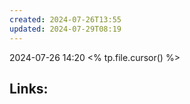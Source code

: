 ```yaml
---
created: 2024-07-26T13:55
updated: 2024-07-29T08:19
---
```

2024-07-26 14:20
<% tp.file.cursor() %>


## Links:



